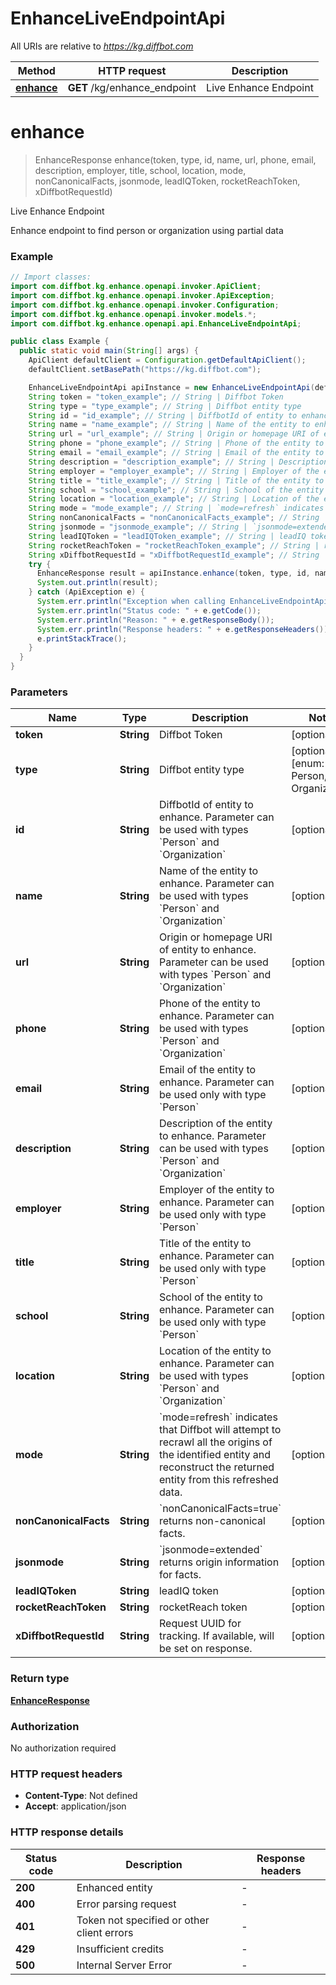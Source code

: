 # EnhanceLiveEndpointApi

All URIs are relative to *https://kg.diffbot.com*

Method | HTTP request | Description
------------- | ------------- | -------------
[**enhance**](EnhanceLiveEndpointApi.md#enhance) | **GET** /kg/enhance_endpoint | Live Enhance Endpoint


<a name="enhance"></a>
# **enhance**
> EnhanceResponse enhance(token, type, id, name, url, phone, email, description, employer, title, school, location, mode, nonCanonicalFacts, jsonmode, leadIQToken, rocketReachToken, xDiffbotRequestId)

Live Enhance Endpoint

Enhance endpoint to find person or organization using partial data

### Example
```java
// Import classes:
import com.diffbot.kg.enhance.openapi.invoker.ApiClient;
import com.diffbot.kg.enhance.openapi.invoker.ApiException;
import com.diffbot.kg.enhance.openapi.invoker.Configuration;
import com.diffbot.kg.enhance.openapi.invoker.models.*;
import com.diffbot.kg.enhance.openapi.api.EnhanceLiveEndpointApi;

public class Example {
  public static void main(String[] args) {
    ApiClient defaultClient = Configuration.getDefaultApiClient();
    defaultClient.setBasePath("https://kg.diffbot.com");

    EnhanceLiveEndpointApi apiInstance = new EnhanceLiveEndpointApi(defaultClient);
    String token = "token_example"; // String | Diffbot Token
    String type = "type_example"; // String | Diffbot entity type
    String id = "id_example"; // String | DiffbotId of entity to enhance. Parameter can be used with types `Person` and `Organization`
    String name = "name_example"; // String | Name of the entity to enhance. Parameter can be used with types `Person` and `Organization`
    String url = "url_example"; // String | Origin or homepage URI of entity to enhance. Parameter can be used with types `Person` and `Organization`
    String phone = "phone_example"; // String | Phone of the entity to enhance. Parameter can be used with types `Person` and `Organization`
    String email = "email_example"; // String | Email of the entity to enhance. Parameter can be used only with type `Person`
    String description = "description_example"; // String | Description of the entity to enhance. Parameter can be used with types `Person` and `Organization`
    String employer = "employer_example"; // String | Employer of the entity to enhance. Parameter can be used only with type `Person`
    String title = "title_example"; // String | Title of the entity to enhance. Parameter can be used only with type `Person`
    String school = "school_example"; // String | School of the entity to enhance. Parameter can be used only with type `Person`
    String location = "location_example"; // String | Location of the entity to enhance. Parameter can be used with types `Person` and `Organization`
    String mode = "mode_example"; // String | `mode=refresh` indicates that Diffbot will attempt to recrawl all the origins of the identified entity and reconstruct the returned entity from this refreshed data.
    String nonCanonicalFacts = "nonCanonicalFacts_example"; // String | `nonCanonicalFacts=true` returns non-canonical facts.
    String jsonmode = "jsonmode_example"; // String | `jsonmode=extended` returns origin information for facts.
    String leadIQToken = "leadIQToken_example"; // String | leadIQ token
    String rocketReachToken = "rocketReachToken_example"; // String | rocketReach token
    String xDiffbotRequestId = "xDiffbotRequestId_example"; // String | Request UUID for tracking. If available, will be set on response.
    try {
      EnhanceResponse result = apiInstance.enhance(token, type, id, name, url, phone, email, description, employer, title, school, location, mode, nonCanonicalFacts, jsonmode, leadIQToken, rocketReachToken, xDiffbotRequestId);
      System.out.println(result);
    } catch (ApiException e) {
      System.err.println("Exception when calling EnhanceLiveEndpointApi#enhance");
      System.err.println("Status code: " + e.getCode());
      System.err.println("Reason: " + e.getResponseBody());
      System.err.println("Response headers: " + e.getResponseHeaders());
      e.printStackTrace();
    }
  }
}
```

### Parameters

Name | Type | Description  | Notes
------------- | ------------- | ------------- | -------------
 **token** | **String**| Diffbot Token | [optional]
 **type** | **String**| Diffbot entity type | [optional] [enum: Person, Organization]
 **id** | **String**| DiffbotId of entity to enhance. Parameter can be used with types &#x60;Person&#x60; and &#x60;Organization&#x60; | [optional]
 **name** | **String**| Name of the entity to enhance. Parameter can be used with types &#x60;Person&#x60; and &#x60;Organization&#x60; | [optional]
 **url** | **String**| Origin or homepage URI of entity to enhance. Parameter can be used with types &#x60;Person&#x60; and &#x60;Organization&#x60; | [optional]
 **phone** | **String**| Phone of the entity to enhance. Parameter can be used with types &#x60;Person&#x60; and &#x60;Organization&#x60; | [optional]
 **email** | **String**| Email of the entity to enhance. Parameter can be used only with type &#x60;Person&#x60; | [optional]
 **description** | **String**| Description of the entity to enhance. Parameter can be used with types &#x60;Person&#x60; and &#x60;Organization&#x60; | [optional]
 **employer** | **String**| Employer of the entity to enhance. Parameter can be used only with type &#x60;Person&#x60; | [optional]
 **title** | **String**| Title of the entity to enhance. Parameter can be used only with type &#x60;Person&#x60; | [optional]
 **school** | **String**| School of the entity to enhance. Parameter can be used only with type &#x60;Person&#x60; | [optional]
 **location** | **String**| Location of the entity to enhance. Parameter can be used with types &#x60;Person&#x60; and &#x60;Organization&#x60; | [optional]
 **mode** | **String**| &#x60;mode&#x3D;refresh&#x60; indicates that Diffbot will attempt to recrawl all the origins of the identified entity and reconstruct the returned entity from this refreshed data. | [optional]
 **nonCanonicalFacts** | **String**| &#x60;nonCanonicalFacts&#x3D;true&#x60; returns non-canonical facts. | [optional]
 **jsonmode** | **String**| &#x60;jsonmode&#x3D;extended&#x60; returns origin information for facts. | [optional]
 **leadIQToken** | **String**| leadIQ token | [optional]
 **rocketReachToken** | **String**| rocketReach token | [optional]
 **xDiffbotRequestId** | **String**| Request UUID for tracking. If available, will be set on response. | [optional]

### Return type

[**EnhanceResponse**](EnhanceResponse.md)

### Authorization

No authorization required

### HTTP request headers

 - **Content-Type**: Not defined
 - **Accept**: application/json

### HTTP response details
| Status code | Description | Response headers |
|-------------|-------------|------------------|
**200** | Enhanced entity |  -  |
**400** | Error parsing request |  -  |
**401** | Token not specified or other client errors |  -  |
**429** | Insufficient credits |  -  |
**500** | Internal Server Error |  -  |


